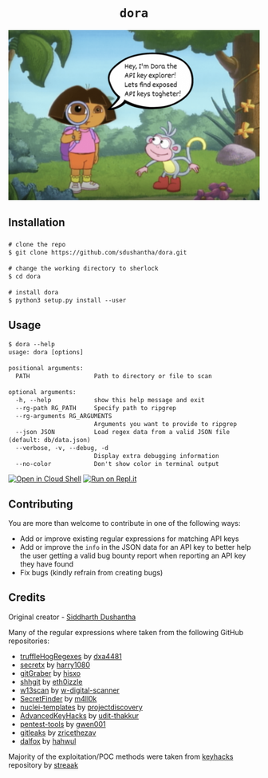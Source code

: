 <h1 align=center><code>dora</code></h1></code>
<p align=center>
  <img src="images/dora_small.png"/>
</p>

## Installation
###
```console
# clone the repo
$ git clone https://github.com/sdushantha/dora.git

# change the working directory to sherlock
$ cd dora 

# install dora
$ python3 setup.py install --user
```

## Usage

```console
$ dora --help
usage: dora [options]

positional arguments:
  PATH                  Path to directory or file to scan

optional arguments:
  -h, --help            show this help message and exit
  --rg-path RG_PATH     Specify path to ripgrep
  --rg-arguments RG_ARGUMENTS
                        Arguments you want to provide to ripgrep
  --json JSON           Load regex data from a valid JSON file (default: db/data.json)
  --verbose, -v, --debug, -d
                        Display extra debugging information
  --no-color            Don't show color in terminal output
```
[![Open in Cloud Shell](https://user-images.githubusercontent.com/27065646/92304704-8d146d80-ef80-11ea-8c29-0deaabb1c702.png)](https://console.cloud.google.com/cloudshell/open?git_repo=https://github.com/sdushantha/dora)
[![Run on Repl.it](https://user-images.githubusercontent.com/27065646/92304596-bf719b00-ef7f-11ea-987f-2c1f3c323088.png)](https://repl.it/github/sdushantha/dora)

## Contributing
You are more than welcome to contribute in one of the following ways:
- Add or improve existing regular expressions for matching API keys
- Add or improve the `info` in the JSON data for an API key to better help the user getting a valid bug bounty report when reporting an API key they have found
- Fix bugs (kindly refrain from creating bugs)

## Credits

Original creator - [Siddharth Dushantha](https://github.com/sdushantha)

Many of the regular expressions where taken from the following GitHub repositories:
- [truffleHogRegexes](https://github.com/dxa4481/truffleHogRegexes/blob/master/truffleHogRegexes/regexes.json) by [dxa4481](https:/github.com/dxa4481)
- [secretx](https://github.com/harry1080/secretx/blob/master/patterns.json) by [harry1080](https:/github.com/harry1080)
- [gitGraber](https://github.com/hisxo/gitGraber/blob/master/tokens.py) by [hisxo](https://github.com/hisxo)
- [shhgit](https://github.com/eth0izzle/shhgit/blob/3ce441853d999dacf6e20e59b116c135dcdd0c68/config.yaml) by [eth0izzle](https://github.com/eth0izzle)
- [w13scan](https://github.com/w-digital-scanner/w13scan/blob/master/W13SCAN/scanners/PerFile/js_sensitive_content.py) by [w-digital-scanner](https://github.com/w-digital-scanner)
- [SecretFinder](https://github.com/m4ll0k/SecretFinder/blob/master/BurpSuite-SecretFinder/SecretFinder.py) by [m4ll0k](https://github.com/m4ll0k)
- [nuclei-templates](https://github.com/projectdiscovery/nuclei-templates/blob/master/exposed-tokens/generic/credentials-disclosure.yaml) by [projectdiscovery](https://github.com/projectdiscovery)
- [AdvancedKeyHacks](https://github.com/udit-thakkur/AdvancedKeyHacks/blob/master/hackcura_apikey_hacks.sh) by [udit-thakkur](https://github.com/udit-thakkur)
- [pentest-tools](https://github.com/gwen001/pentest-tools/blob/master/keyhacks.sh) by [gwen001](https://github.com/gwen001)
- [gitleaks](https://github.com/zricethezav/gitleaks) by [zricethezav](https://github.com/zricethezav)
- [dalfox](https://github.com/hahwul/dalfox/blob/1f32f3494e1aa3312f84b3e2a836eb61a9ae9aac/pkg/scanning/grep.go) by [hahwul](https://github.com/hahwul)

Majority of the exploitation/POC methods were taken from [keyhacks](https://github.com/streaak/keyhacks) repository by [streaak](https://github.com/streaak)
